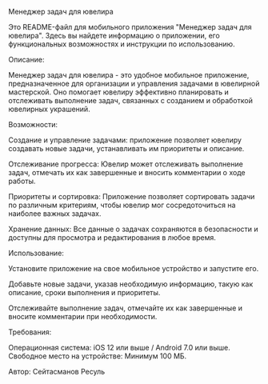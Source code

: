Менеджер задач для ювелира

Это README-файл для мобильного приложения "Менеджер задач для ювелира". Здесь вы найдете информацию о приложении, его функциональных возможностях и инструкции по использованию.

Описание:

Менеджер задач для ювелира - это удобное мобильное приложение, предназначенное для организации и управления задачами в ювелирной мастерской. Оно помогает ювелиру эффективно планировать и отслеживать выполнение задач, связанных с созданием и обработкой ювелирных украшений.

Возможности:

Создание и управление задачами: приложение позволяет ювелиру создавать новые задачи, устанавливать  им приоритеты и описание.

Отслеживание прогресса: Ювелир может отслеживать выполнение задач, отмечать их как завершенные и вносить комментарии о ходе работы.

Приоритеты и сортировка: Приложение позволяет сортировать задачи по различным критериям, чтобы ювелир мог сосредоточиться на наиболее важных задачах.

Хранение данных: Все данные о задачах сохраняются в безопасности и доступны для просмотра и редактирования в любое время.

Использование:

Установите приложение на свое мобильное устройство и запустите его.

Добавьте новые задачи, указав необходимую информацию, такую как описание, сроки выполнения и приоритеты.

Отслеживайте выполнение задач, отмечайте их как завершенные и вносите комментарии при необходимости.

Требования:

Операционная система: iOS 12 или выше / Android 7.0 или выше.
Свободное место на устройстве: Минимум 100 МБ.

Автор: Сейтасманов Ресуль
